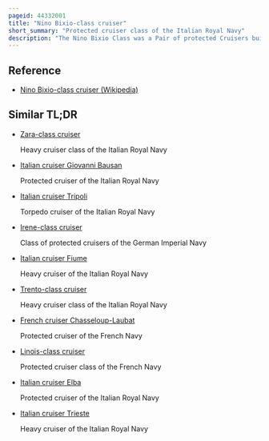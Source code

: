 ```yaml
---
pageid: 44332001
title: "Nino Bixio-class cruiser"
short_summary: "Protected cruiser class of the Italian Royal Navy"
description: "The Nino Bixio Class was a Pair of protected Cruisers built in the 1910s for italian Regia Marina. Between 1911 and 1914 the two Ships nino Bixio and Marsala were built in Castellammare. They were intended to serve as Scouts for the main italian Fleet and required high top Speed as such. They were overweight as Built, which prevented them from reaching their intended Maximum Speed. They were a Disappointment in Service, especially compared to the Earlier—And Faster—Cruiser Quarto, which cut their Careers short."
---
```


## Reference

- [Nino Bixio-class cruiser (Wikipedia)](https://en.wikipedia.org/?curid=44332001)

## Similar TL;DR

- [Zara-class cruiser](/tldr/en/zara-class-cruiser)

  Heavy cruiser class of the Italian Royal Navy

- [Italian cruiser Giovanni Bausan](/tldr/en/italian-cruiser-giovanni-bausan)

  Protected cruiser of the Italian Royal Navy

- [Italian cruiser Tripoli](/tldr/en/italian-cruiser-tripoli)

  Torpedo cruiser of the Italian Royal Navy

- [Irene-class cruiser](/tldr/en/irene-class-cruiser)

  Class of protected cruisers of the German Imperial Navy

- [Italian cruiser Fiume](/tldr/en/italian-cruiser-fiume)

  Heavy cruiser of the Italian Royal Navy

- [Trento-class cruiser](/tldr/en/trento-class-cruiser)

  Heavy cruiser class of the Italian Royal Navy

- [French cruiser Chasseloup-Laubat](/tldr/en/french-cruiser-chasseloup-laubat)

  Protected cruiser of the French Navy

- [Linois-class cruiser](/tldr/en/linois-class-cruiser)

  Protected cruiser class of the French Navy

- [Italian cruiser Elba](/tldr/en/italian-cruiser-elba)

  Protected cruiser of the Italian Royal Navy

- [Italian cruiser Trieste](/tldr/en/italian-cruiser-trieste)

  Heavy cruiser of the Italian Royal Navy
